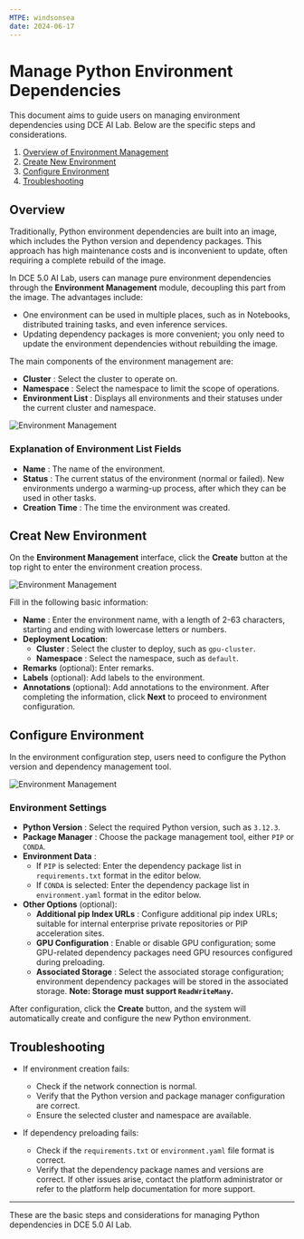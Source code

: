 ```yaml
---
MTPE: windsonsea
date: 2024-06-17
---
```


# Manage Python Environment Dependencies

This document aims to guide users on managing environment dependencies using DCE AI Lab. Below are the specific steps and considerations.

1. [Overview of Environment Management](#overview)
2. [Create New Environment](#creat-new-environment)
3. [Configure Environment](#configure-environment)
4. [Troubleshooting](#troubleshooting)

## Overview

Traditionally, Python environment dependencies are built into an image, which includes the Python version
and dependency packages. This approach has high maintenance costs and is inconvenient to update, often requiring a complete rebuild of the image.

In DCE 5.0 AI Lab, users can manage pure environment dependencies through the
**Environment Management** module, decoupling this part from the image. The advantages include:

- One environment can be used in multiple places, such as in Notebooks, distributed training tasks, and even inference services.
- Updating dependency packages is more convenient; you only need to update the environment dependencies without rebuilding the image.

The main components of the environment management are:

- **Cluster** : Select the cluster to operate on.
- **Namespace** : Select the namespace to limit the scope of operations.
- **Environment List** : Displays all environments and their statuses under the current cluster and namespace.

![Environment Management](../../images/conda01.png)

### Explanation of Environment List Fields

- **Name** : The name of the environment.
- **Status** : The current status of the environment (normal or failed). New environments undergo a warming-up process, after which they can be used in other tasks.
- **Creation Time** : The time the environment was created.

## Creat New Environment

On the **Environment Management** interface, click the **Create** button at the top right
to enter the environment creation process.

![Environment Management](../../images/conda02.png)

Fill in the following basic information:

- **Name** : Enter the environment name, with a length of 2-63 characters,
  starting and ending with lowercase letters or numbers.
- **Deployment Location**:
    - **Cluster** : Select the cluster to deploy, such as `gpu-cluster`.
    - **Namespace** : Select the namespace, such as `default`.
- **Remarks** (optional): Enter remarks.
- **Labels** (optional): Add labels to the environment.
- **Annotations** (optional): Add annotations to the environment. After completing the information,
  click **Next** to proceed to environment configuration.

## Configure Environment

In the environment configuration step, users need to configure the Python version and dependency management tool.

![Environment Management](../../images/conda03.png)

### Environment Settings

- **Python Version** : Select the required Python version, such as `3.12.3`.
- **Package Manager** : Choose the package management tool, either `PIP` or `CONDA`.
- **Environment Data** :
    - If `PIP` is selected: Enter the dependency package list in `requirements.txt` format in the editor below.
    - If `CONDA` is selected: Enter the dependency package list in `environment.yaml` format in the editor below.
- **Other Options** (optional):
    - **Additional pip Index URLs** : Configure additional pip index URLs; suitable for internal enterprise private repositories or PIP acceleration sites.
    - **GPU Configuration** : Enable or disable GPU configuration; some GPU-related dependency packages
      need GPU resources configured during preloading.
    - **Associated Storage** : Select the associated storage configuration; environment dependency packages
      will be stored in the associated storage. **Note: Storage must support `ReadWriteMany`.**

After configuration, click the **Create** button, and the system will automatically create and configure the new Python environment.

## Troubleshooting

- If environment creation fails:
    - Check if the network connection is normal.
    - Verify that the Python version and package manager configuration are correct.
    - Ensure the selected cluster and namespace are available.

- If dependency preloading fails:
    - Check if the `requirements.txt` or `environment.yaml` file format is correct.
    - Verify that the dependency package names and versions are correct. If other issues arise,
      contact the platform administrator or refer to the platform help documentation for more support.

---

These are the basic steps and considerations for managing Python dependencies in DCE 5.0 AI Lab.
